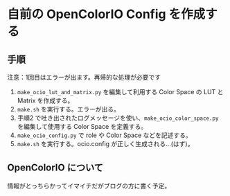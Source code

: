# 自前の OpenColorIO Config を作成する

## 手順

注意：1回目はエラーが出ます。再帰的な処理が必要です

1. ```make_ocio_lut_and_matrix.py``` を編集して利用する Color Space の LUT と Matrix を作成する。
2. ```make.sh``` を実行する。エラーが出る。
3. 手順2 で吐き出されたログメッセージを使い、```make_ocio_color_space.py``` を編集して使用する Color Space を定義する。
4. ```make_ocio_config.py``` で role や Color Space などを記述する。
5. ```make.sh``` を実行する。ocio.config が正しく生成される…(はず)。

## OpenColorIO について

情報がとっちらかってイマイチだがブログの方に書く予定。
